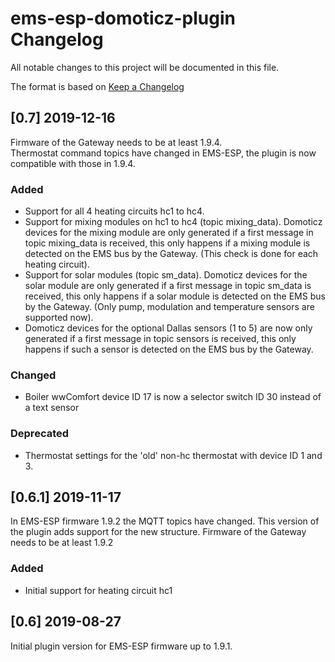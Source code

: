 # ems-esp-domoticz-plugin Changelog

All notable changes to this project will be documented in this file.

The format is based on [Keep a Changelog](https://keepachangelog.com/en/1.0.0/)

## [0.7] 2019-12-16

Firmware of the Gateway needs to be at least 1.9.4.<br>
Thermostat command topics have changed in EMS-ESP, the plugin is now compatible with those in 1.9.4.

### Added

- Support for all 4 heating circuits hc1 to hc4.
- Support for mixing modules on hc1 to hc4 (topic mixing_data).
  Domoticz devices for the mixing module are only generated if a first message in topic mixing_data is received,
  this only happens if a mixing module is detected on the EMS bus by the Gateway.
  (This check is done for each heating circuit).
- Support for solar modules (topic sm_data).
  Domoticz devices for the solar module are only generated if a first message in topic sm_data is received,
  this only happens if a solar module is detected on the EMS bus by the Gateway.
  (Only pump, modulation and temperature sensors are supported now).
- Domoticz devices for the optional Dallas sensors (1 to 5) are now only generated if a first message in topic sensors is received,
  this only happens if such a sensor is detected on the EMS bus by the Gateway.
  
### Changed

- Boiler wwComfort device ID 17 is now a selector switch ID 30 instead of a text sensor

### Deprecated

- Thermostat settings for the 'old' non-hc thermostat with device ID 1 and 3.


## [0.6.1] 2019-11-17

In EMS-ESP firmware 1.9.2 the MQTT topics have changed.
This version of the plugin adds support for the new structure.
Firmware of the Gateway needs to be at least 1.9.2

### Added

- Initial support for heating circuit hc1


## [0.6] 2019-08-27

Initial plugin version for EMS-ESP firmware up to 1.9.1.
